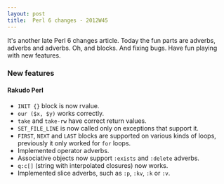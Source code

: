 ```yaml
---
layout: post
title:  Perl 6 changes - 2012W45
---
```

It's another late Perl 6 changes article. Today the fun parts are
adverbs, adverbs and adverbs. Oh, and blocks. And fixing bugs. Have
fun playing with new features.

### New features
#### Rakudo Perl
* `INIT {}` block is now rvalue.
* `our ($x, $y)` works correctly.
* `take` and `take-rw` have correct return values.
* `SET_FILE_LINE` is now called only on exceptions that support it.
* `FIRST`, `NEXT` and `LAST` blocks are supported on various kinds of
  loops, previously it only worked for `for` loops.
* Implemented operator adverbs.
* Associative objects now support `:exists` and `:delete` adverbs.
* `q:c[]` (string with interpolated closures) now works.
* Implemented slice adverbs, such as `:p`, `:kv`, `:k` or `:v`.
